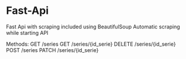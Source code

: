 # Fast-Api

Fast Api with scraping included using BeautifulSoup
Automatic scraping while starting API

Methods:  GET /series 
          GET /series/{id_serie}
          DELETE /series/{id_serie}
          POST /series
          PATCH /series/{id_serie}
